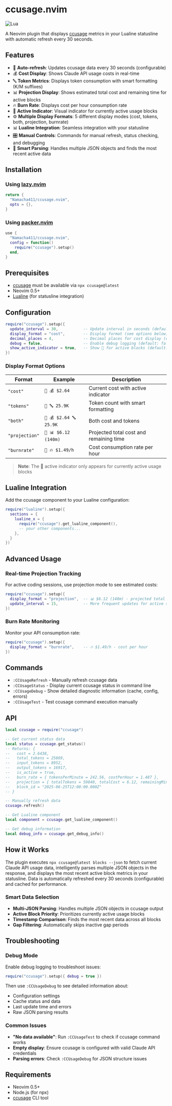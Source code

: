 # ccusage.nvim

![Lua](https://img.shields.io/badge/Made%20with%20Lua-blueviolet.svg?style=for-the-badge&logo=lua)

A Neovim plugin that displays [ccusage](https://github.com/ryoppippi/ccusage) metrics in your Lualine statusline with automatic refresh every 30 seconds.

## Features

- 🔄 **Auto-refresh**: Updates ccusage data every 30 seconds (configurable)
- 💰 **Cost Display**: Shows Claude API usage costs in real-time
- 🔤 **Token Metrics**: Displays token consumption with smart formatting (K/M suffixes)
- 📊 **Projection Display**: Shows estimated total cost and remaining time for active blocks
- 🔥 **Burn Rate**: Displays cost per hour consumption rate
- 🔴 **Active Indicator**: Visual indicator for currently active usage blocks
- ⚙️ **Multiple Display Formats**: 5 different display modes (cost, tokens, both, projection, burnrate)
- 📊 **Lualine Integration**: Seamless integration with your statusline
- 🎛️ **Manual Controls**: Commands for manual refresh, status checking, and debugging
- 🧠 **Smart Parsing**: Handles multiple JSON objects and finds the most recent active data

## Installation

### Using [lazy.nvim](https://github.com/folke/lazy.nvim)

```lua
return {
  "Namacha411/ccusage.nvim",
  opts = {},
}
```

### Using [packer.nvim](https://github.com/wbthomason/packer.nvim)

```lua
use {
  "Namacha411/ccusage.nvim",
  config = function()
    require("ccusage").setup()
  end,
}
```

## Prerequisites

- [ccusage](https://github.com/ryoppippi/ccusage) must be available via `npx ccusage@latest`
- Neovim 0.5+
- [Lualine](https://github.com/nvim-lualine/lualine.nvim) (for statusline integration)

## Configuration

```lua
require("ccusage").setup({
  update_interval = 30,           -- Update interval in seconds (default: 30)
  display_format = "cost",        -- Display format (see options below)
  decimal_places = 4,             -- Decimal places for cost display (default: 4)
  debug = false,                  -- Enable debug logging (default: false)
  show_active_indicator = true,   -- Show 🔴 for active blocks (default: true)
})
```

### Display Format Options

| Format | Example | Description |
|--------|---------|-------------|
| `"cost"` | `🔴 💰 $2.64` | Current cost with active indicator |
| `"tokens"` | `🔴 🔤 25.9K` | Token count with smart formatting |
| `"both"` | `🔴 💰 $2.64 🔤 25.9K` | Both cost and tokens |
| `"projection"` | `🔴 📊 $6.12 (140m)` | Projected total cost and remaining time |
| `"burnrate"` | `🔴 🔥 $1.49/h` | Cost consumption rate per hour |

> **Note**: The 🔴 active indicator only appears for currently active usage blocks

## Lualine Integration

Add the ccusage component to your Lualine configuration:

```lua
require("lualine").setup({
  sections = {
    lualine_x = { 
      require("ccusage").get_lualine_component(),
      -- your other components...
    },
  }
})
```

## Advanced Usage

### Real-time Projection Tracking
For active coding sessions, use projection mode to see estimated costs:

```lua
require("ccusage").setup({
  display_format = "projection",  -- 📊 $6.12 (140m) - projected total with time remaining
  update_interval = 15,           -- More frequent updates for active sessions
})
```

### Burn Rate Monitoring
Monitor your API consumption rate:

```lua
require("ccusage").setup({
  display_format = "burnrate",    -- 🔥 $1.49/h - cost per hour
})
```

## Commands

- `:CCUsageRefresh` - Manually refresh ccusage data
- `:CCUsageStatus` - Display current ccusage status in command line
- `:CCUsageDebug` - Show detailed diagnostic information (cache, config, errors)
- `:CCUsageTest` - Test ccusage command execution manually

## API

```lua
local ccusage = require("ccusage")

-- Get current status data
local status = ccusage.get_status()
-- Returns: {
--   cost = 2.6438,
--   total_tokens = 25869,
--   input_tokens = 8952,
--   output_tokens = 16917,
--   is_active = true,
--   burn_rate = { tokensPerMinute = 242.56, costPerHour = 1.487 },
--   projection = { totalTokens = 59840, totalCost = 6.12, remainingMinutes = 140 },
--   block_id = "2025-06-25T12:00:00.000Z"
-- }

-- Manually refresh data
ccusage.refresh()

-- Get Lualine component
local component = ccusage.get_lualine_component()

-- Get debug information
local debug_info = ccusage.get_debug_info()
```

## How it Works

The plugin executes `npx ccusage@latest blocks --json` to fetch current Claude API usage data, intelligently parses multiple JSON objects in the response, and displays the most recent active block metrics in your statusline. Data is automatically refreshed every 30 seconds (configurable) and cached for performance.

### Smart Data Selection
- **Multi-JSON Parsing**: Handles multiple JSON objects in ccusage output
- **Active Block Priority**: Prioritizes currently active usage blocks
- **Timestamp Comparison**: Finds the most recent data across all blocks
- **Gap Filtering**: Automatically skips inactive gap periods

## Troubleshooting

### Debug Mode
Enable debug logging to troubleshoot issues:

```lua
require("ccusage").setup({ debug = true })
```

Then use `:CCUsageDebug` to see detailed information about:
- Configuration settings
- Cache status and data
- Last update time and errors
- Raw JSON parsing results

### Common Issues
- **"No data available"**: Run `:CCUsageTest` to check if ccusage command works
- **Empty display**: Ensure ccusage is configured with valid Claude API credentials
- **Parsing errors**: Check `:CCUsageDebug` for JSON structure issues

## Requirements

- Neovim 0.5+
- Node.js (for npx)
- [ccusage](https://github.com/ryoppippi/ccusage) CLI tool
